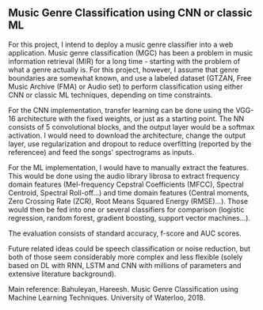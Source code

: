 ## Music Genre Classification using CNN or classic ML

For this project, I intend to deploy a music genre classifier into a web application. Music genre classification (MGC) has been a problem in music information retrieval (MIR) for a long time - starting with the problem of what a genre actually is. For this project, however, I assume that genre boundaries are somewhat known, and use a labeled dataset (GTZAN, Free Music Archive (FMA) or Audio set) to perform classification using either CNN or classic ML techniques, depending on time constraints. 

For the CNN implementation, transfer learning can be done using the VGG-16 architecture with the fixed weights, or just as a starting point. The NN consists of 5 convolutional blocks, and the output layer would be a softmax activation. I would need to download the architecture, change the output layer, use regularization and dropout to reduce overfitting (reported by the referencee) and feed the songs' spectrograms as inputs. 

For the ML implementation, I would have to manually extract the features. This would be done using the audio library librosa to extract frequency domain features (Mel-frequency Cepstral Coefficients (MFCC), Spectral Centroid, Spectral Roll-off...) and time domain features (Central moments, Zero Crossing Rate (ZCR), Root Means Squared Energy (RMSE)...). Those would then be fed into one or several classifiers for comparison (logistic regression, random forest, gradient boosting, support vector machines...).

The evaluation consists of standard accuracy, f-score and AUC scores.

Future related ideas could be speech classification or noise reduction, but both of those seem considerably more complex and less flexible (solely based on DL with RNN, LSTM and CNN with millions of parameters and extensive literature background).

Main reference:
Bahuleyan, Hareesh. Music Genre Classification using Machine Learning Techniques. University of Waterloo, 2018.